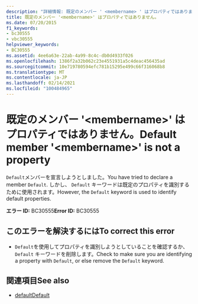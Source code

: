 ```yaml
---
description: "詳細情報: 既定のメンバー ' <membername> ' はプロパティではありません"
title: 既定のメンバー '<membername>' はプロパティではありません。
ms.date: 07/20/2015
f1_keywords:
- bc30555
- vbc30555
helpviewer_keywords:
- BC30555
ms.assetid: 4ee6a63e-22ab-4a99-8c4c-db0d4933f026
ms.openlocfilehash: 1386f2a32b062c23e4551931a5c4deac456435ad
ms.sourcegitcommit: 10e719780594efc781b15295e499c66f316068b8
ms.translationtype: MT
ms.contentlocale: ja-JP
ms.lasthandoff: 02/14/2021
ms.locfileid: "100484965"
---
```

# <a name="default-member-membername-is-not-a-property"></a><span data-ttu-id="3006b-103">既定のメンバー '\<membername>' はプロパティではありません。</span><span class="sxs-lookup"><span data-stu-id="3006b-103">Default member '\<membername>' is not a property</span></span>

<span data-ttu-id="3006b-104">`Default`メンバーを宣言しようとしました。</span><span class="sxs-lookup"><span data-stu-id="3006b-104">You have tried to declare a member `Default`.</span></span> <span data-ttu-id="3006b-105">しかし、 `Default` キーワードは既定のプロパティを識別するために使用されます。</span><span class="sxs-lookup"><span data-stu-id="3006b-105">However, the `Default` keyword is used to identify default properties.</span></span>  
  
 <span data-ttu-id="3006b-106">**エラー ID:** BC30555</span><span class="sxs-lookup"><span data-stu-id="3006b-106">**Error ID:** BC30555</span></span>  
  
## <a name="to-correct-this-error"></a><span data-ttu-id="3006b-107">このエラーを解決するには</span><span class="sxs-lookup"><span data-stu-id="3006b-107">To correct this error</span></span>  
  
- <span data-ttu-id="3006b-108">`Default`を使用してプロパティを識別しようとしていることを確認するか、 `Default` キーワードを削除します。</span><span class="sxs-lookup"><span data-stu-id="3006b-108">Check to make sure you are identifying a property with `Default`, or else remove the `Default` keyword.</span></span>  
  
## <a name="see-also"></a><span data-ttu-id="3006b-109">関連項目</span><span class="sxs-lookup"><span data-stu-id="3006b-109">See also</span></span>

- [<span data-ttu-id="3006b-110">default</span><span class="sxs-lookup"><span data-stu-id="3006b-110">Default</span></span>](../language-reference/modifiers/default.md)
